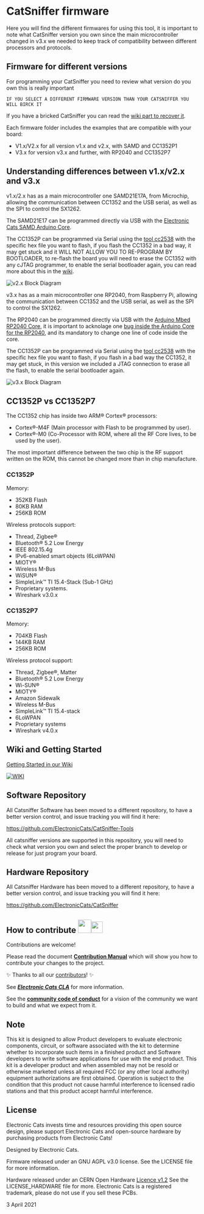 # CatSniffer firmware 

Here you will find the different firmwares for using this tool, it is important to note what CatSniffer version you own since the main microcontroller changed in v3.x we needed to keep track of compatibility between different processors and protocols.

## Firmware for different versions

For programming your CatSniffer you need to review what version do you own this is really important 

`IF YOU SELECT A DIFFERENT FIRMWARE VERSION THAN YOUR CATSNIFFER YOU WILL BIRCK IT`

If you have a bricked CatSniffer you can read the [wiki part to recover it]([https://github.com/ElectronicCats/CatSniffer/wiki/08.-Restore-the-CC1352-firmware](https://github.com/ElectronicCats/CatSniffer/wiki/10.-Restore-CC1352)).

Each firmware folder includes the examples that are compatible with your board: 

- V1.x/V2.x for all version v1.x and v2.x, with SAMD and CC1352P1
- V3.x for version v3.x and further, with RP2040 and CC1352P7

## Understanding differences between v1.x/v2.x and v3.x
v1.x/2.x has as a main microcontroller one SAMD21E17A, from Microchip, allowing the communication between CC1352 and the USB serial, as well as the SPI to control the SX1262.

The SAMD21E17 can be programmed directly via USB with the [Electronic Cats SAMD Arduino Core](https://github.com/ElectronicCats/ArduinoCore-samd).

The CC1352P can be programmed via Serial using the [tool cc2538](https://github.com/ElectronicCats/CatSniffer-Tools/tree/main/cc2538-bsl) with the specific hex file you want to flash, if you flash the CC1352 in a bad way, it may get stuck and it WILL NOT ALLOW YOU TO RE-PROGRAM BY BOOTLOADER, to re-flash the board you will need to erase the CC1352 with any cJTAG programmer, to enable the serial bootloader again, you can read more about this in the [wiki](https://github.com/ElectronicCats/CatSniffer/wiki).

![v2.x Block Diagram](https://github.com/ElectronicCats/CatSniffer/assets/139595394/e6c0238a-13c4-4fa2-b401-1d1cedf702f0)

v3.x has as a main microcontroller one RP2040, from Raspberry Pi, allowing the communication between CC1352 and the USB serial, as well as the SPI to control the SX1262.

The RP2040 can be programmed directly via USB with the [Arduino Mbed RP2040 Core](https://github.com/arduino/ArduinoCore-mbed), it is important to acknolage one [bug inside the Arduino Core for the RP2040](https://github.com/arduino/ArduinoCore-mbed/issues/532), and its mandatory to change one line of code inside the core.

The CC1352P can be programmed via Serial using the [tool cc2538](https://github.com/ElectronicCats/CatSniffer-Tools/tree/main/cc2538-bsl) with the specific hex file you want to flash, if you flash in a bad way the CC1352, it may get stuck, in this version we included a JTAG connection to erase all the flash, to enable the serial bootloader again.

![v3.x Block Diagram](https://github.com/ElectronicCats/CatSniffer/assets/139595394/9467331c-014f-48a6-9934-0a0b5fa63f27)



## CC1352P vs CC1352P7

The CC1352 chip has inside two ARM® Cortex® processors:

- Cortex®-M4F (Main processor with Flash to be programmed by user).
- Cortex®-M0 (Co-Processor with ROM, where all the RF Core lives, to be used by the user).

The most important difference between the two chip is the RF support written on the ROM, this cannot be changed more than in chip manufacture.

### CC1352P

Memory:
- 352KB Flash
- 80KB RAM
- 256KB ROM

Wireless protocols support:
- Thread, Zigbee® 
- Bluetooth® 5.2 Low Energy
- IEEE 802.15.4g 
- IPv6-enabled smart objects (6LoWPAN) 
- MIOTY®
- Wireless M-Bus 
- WiSUN®
- SimpleLink™ TI 15.4-Stack (Sub-1 GHz)
- Proprietary systems.
- Wireshark v3.0.x

### CC1352P7

Memory:
- 704KB Flash
- 144KB RAM
- 256KB ROM

Wireless protocol support:
- Thread, Zigbee®, Matter
- Bluetooth® 5.2 Low Energy
- Wi-SUN®
- MIOTY®
- Amazon Sidewalk
- Wireless M-Bus
- SimpleLink™ TI 15.4-stack
- 6LoWPAN
- Proprietary systems
- Wireshark v4.0.x

## Wiki and Getting Started

[Getting Started in our Wiki](https://github.com/ElectronicCats/CatSniffer/wiki)

[![WIKI](https://user-images.githubusercontent.com/40640735/217364175-6e3af8df-e6b4-4fcd-9515-09ff02639f64.jpg)](https://github.com/ElectronicCats/CatSniffer/wiki)

## Software Repository
All Catsniffer Software has been moved to a different repository, to have a better version control, and issue tracking you will find it here:

https://github.com/ElectronicCats/CatSniffer-Tools

All catsniffer versions are supported in this repository, you will need to check what version you own and select the proper branch to develop or release for just program your board.

## Hardware Repository
All Catsniffer Hardware has been moved to a different repository, to have a better version control, and issue tracking you will find it here:

https://github.com/ElectronicCats/CatSniffer

## How to contribute <img src="https://electroniccats.com/wp-content/uploads/2018/01/fav.png" height="35"><img src="https://raw.githubusercontent.com/gist/ManulMax/2d20af60d709805c55fd784ca7cba4b9/raw/bcfeac7604f674ace63623106eb8bb8471d844a6/github.gif" height="30">
 Contributions are welcome! 

Please read the document  [**Contribution Manual**](https://github.com/ElectronicCats/electroniccats-cla/blob/main/electroniccats-contribution-manual.md)  which will show you how to contribute your changes to the project.

✨ Thanks to all our [contributors](https://github.com/ElectronicCats/CatSniffer-Firmware/graphs/contributors)! ✨

See [**_Electronic Cats CLA_**](https://github.com/ElectronicCats/electroniccats-cla/blob/main/electroniccats-cla.md) for more information.

See the  [**community code of conduct**](https://github.com/ElectronicCats/electroniccats-cla/blob/main/electroniccats-community-code-of-conduct.md) for a vision of the community we want to build and what we expect from it.

## Note
This kit is designed to allow Product developers to evaluate electronic components, circuit, or software associated with the kit to determine whether to incorporate such items in a finished product and Software developers to write software applications for use with the end product. This kit is a developer product and when assembled may not be resold or otherwise marketed unless all required FCC (or any other local authority) equipment authorizations are first obtained. Operation is subject to the condition that this product not cause harmful interference to licensed radio stations and that this product accept harmful interference.

## License

Electronic Cats invests time and resources providing this open source design, please support Electronic Cats and open-source hardware by purchasing products from Electronic Cats!

Designed by Electronic Cats.

Firmware released under an GNU AGPL v3.0 license. See the LICENSE file for more information.

Hardware released under an CERN Open Hardware [Licence v1.2](https://github.com/ElectronicCats/CatSniffer/blob/master/LICENSE.md) See the LICENSE_HARDWARE file for more.
Electronic Cats is a registered trademark, please do not use if you sell these PCBs.

3 April 2021

